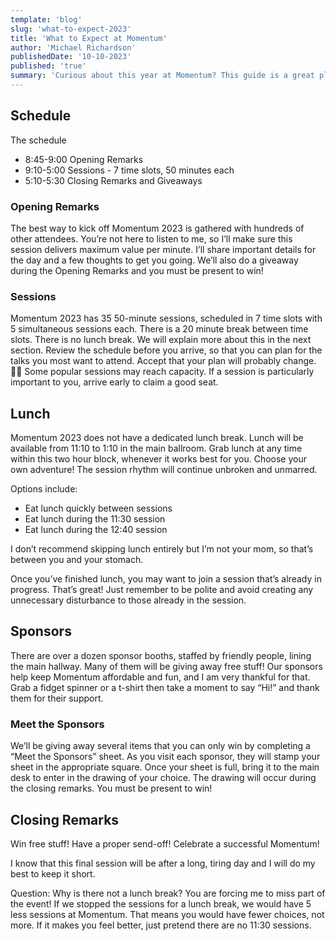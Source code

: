 ```yaml
---
template: 'blog'
slug: 'what-to-expect-2023'
title: 'What to Expect at Momentum'
author: 'Michael Richardson'
publishedDate: '10-10-2023'
published: 'true'
summary: 'Curious about this year at Momentum? This guide is a great place to start!'
---
```


## Schedule

The schedule

- 8:45-9:00 Opening Remarks
- 9:10-5:00 Sessions - 7 time slots, 50 minutes each
- 5:10-5:30 Closing Remarks and Giveaways

### Opening Remarks

The best way to kick off Momentum 2023 is gathered with hundreds of other attendees. You’re not here to listen to me, so I’ll make sure this session delivers maximum value per minute. I’ll share important details for the day and a few thoughts to get you going. We’ll also do a giveaway during the Opening Remarks and you must be present to win!

### Sessions

Momentum 2023 has 35 50-minute sessions, scheduled in 7 time slots with 5 simultaneous sessions each. There is a 20 minute break between time slots. There is no lunch break. We will explain more about this in the next section.
Review the schedule before you arrive, so that you can plan for the talks you most want to attend. Accept that your plan will probably change. 🤷‍♂️
Some popular sessions may reach capacity. If a session is particularly important to you, arrive early to claim a good seat.

## Lunch

Momentum 2023 does not have a dedicated lunch break. Lunch will be available from 11:10 to 1:10 in the main ballroom. Grab lunch at any time within this two hour block, whenever it works best for you. Choose your own adventure! The session rhythm will continue unbroken and unmarred.

Options include:

- Eat lunch quickly between sessions
- Eat lunch during the 11:30 session
- Eat lunch during the 12:40 session

I don’t recommend skipping lunch entirely but I’m not your mom, so that’s between you and your stomach.

Once you’ve finished lunch, you may want to join a session that’s already in progress. That’s great! Just remember to be polite and avoid creating any unnecessary disturbance to those already in the session.

## Sponsors

There are over a dozen sponsor booths, staffed by friendly people, lining the main hallway. Many of them will be giving away free stuff! Our sponsors help keep Momentum affordable and fun, and I am very thankful for that. Grab a fidget spinner or a t-shirt then take a moment to say “Hi!” and thank them for their support.

### Meet the Sponsors

We’ll be giving away several items that you can only win by completing a “Meet the Sponsors” sheet. As you visit each sponsor, they will stamp your sheet in the appropriate square. Once your sheet is full, bring it to the main desk to enter in the drawing of your choice. The drawing will occur during the closing remarks. You must be present to win!

## Closing Remarks

Win free stuff! Have a proper send-off! Celebrate a successful Momentum!

I know that this final session will be after a long, tiring day and I will do my best to keep it short.

Question:
Why is there not a lunch break? You are forcing me to miss part of the event!
If we stopped the sessions for a lunch break, we would have 5 less sessions at Momentum. That means you would have fewer choices, not more. If it makes you feel better, just pretend there are no 11:30 sessions.
